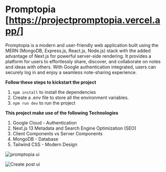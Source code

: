 # Promptopia [https://projectpromptopia.vercel.app/]
Promptopia is a modern and user-friendly web application built using the MERN (MongoDB, Express.js, React.js, Node.js) stack with the added advantage of Next.js for powerful server-side rendering. It provides a platform for users to effortlessly share, discover, and collaborate on notes and ideas with others. With Google authentication integrated, users can securely log in and enjoy a seamless note-sharing experience.<br>

**Follow these steps to kickstart the project**<br>
1) ```npm install``` to install the dependencies <br>
2) Create a .env file to store all the environment variables. <br>
3) ```npm run dev``` to run the project<br>

**This project make use of the following Technologies**<br>
1) Google Cloud - Authentication
2) Next.js 13 Metadata and Search Engine Optimization (SEO)
3) Client Components vs Server Components
4) MongoDB - Database
5) Tailwind CSS - Modern Design

![promptopia ui](https://github.com/Ncsurendar/Full-Stack-Promptopia/assets/91242424/7c41ede1-4e32-4a93-bd13-0eac083bad7d)
   
![Create post ui](https://github.com/Ncsurendar/Full-Stack-Promptopia/assets/91242424/2569c424-9e18-4276-a6b7-bc512a0b818a)

